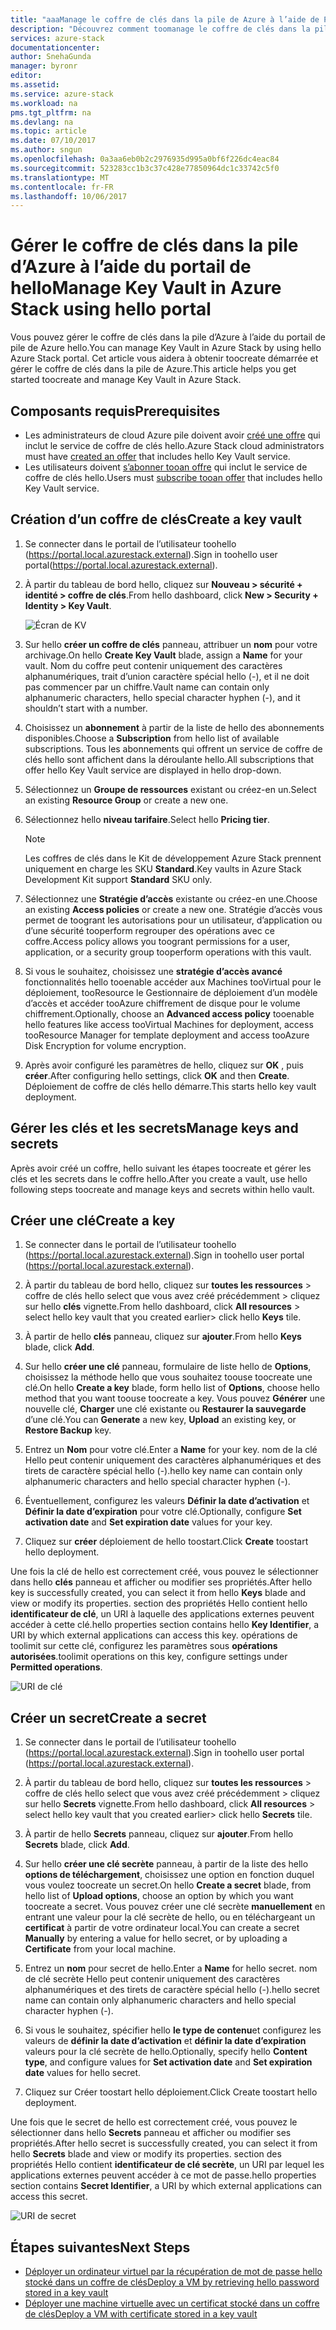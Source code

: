 ```yaml
---
title: "aaaManage le coffre de clés dans la pile de Azure à l’aide de PowerShell | Documents Microsoft"
description: "Découvrez comment toomanage le coffre de clés dans la pile de Azure à l’aide de PowerShell."
services: azure-stack
documentationcenter: 
author: SnehaGunda
manager: byronr
editor: 
ms.assetid: 
ms.service: azure-stack
ms.workload: na
pms.tgt_pltfrm: na
ms.devlang: na
ms.topic: article
ms.date: 07/10/2017
ms.author: sngun
ms.openlocfilehash: 0a3aa6eb0b2c2976935d995a0bf6f226dc4eac84
ms.sourcegitcommit: 523283cc1b3c37c428e77850964dc1c33742c5f0
ms.translationtype: MT
ms.contentlocale: fr-FR
ms.lasthandoff: 10/06/2017
---
```

# <a name="manage-key-vault-in-azure-stack-using-hello-portal"></a><span data-ttu-id="c0387-103">Gérer le coffre de clés dans la pile d’Azure à l’aide du portail de hello</span><span class="sxs-lookup"><span data-stu-id="c0387-103">Manage Key Vault in Azure Stack using hello portal</span></span>

<span data-ttu-id="c0387-104">Vous pouvez gérer le coffre de clés dans la pile d’Azure à l’aide du portail de pile de Azure hello.</span><span class="sxs-lookup"><span data-stu-id="c0387-104">You can manage Key Vault in Azure Stack by using hello Azure Stack portal.</span></span> <span data-ttu-id="c0387-105">Cet article vous aidera à obtenir toocreate démarrée et gérer le coffre de clés dans la pile de Azure.</span><span class="sxs-lookup"><span data-stu-id="c0387-105">This article helps you get started toocreate and manage Key Vault in Azure Stack.</span></span> 

## <a name="prerequisites"></a><span data-ttu-id="c0387-106">Composants requis</span><span class="sxs-lookup"><span data-stu-id="c0387-106">Prerequisites</span></span>  

* <span data-ttu-id="c0387-107">Les administrateurs de cloud Azure pile doivent avoir [créé une offre](azure-stack-create-offer.md) qui inclut le service de coffre de clés hello.</span><span class="sxs-lookup"><span data-stu-id="c0387-107">Azure Stack cloud administrators must have [created an offer](azure-stack-create-offer.md) that includes hello Key Vault service.</span></span>  
* <span data-ttu-id="c0387-108">Les utilisateurs doivent [s’abonner tooan offre](azure-stack-subscribe-plan-provision-vm.md) qui inclut le service de coffre de clés hello.</span><span class="sxs-lookup"><span data-stu-id="c0387-108">Users must [subscribe tooan offer](azure-stack-subscribe-plan-provision-vm.md) that includes hello Key Vault service.</span></span>  
 
## <a name="create-a-key-vault"></a><span data-ttu-id="c0387-109">Création d’un coffre de clés</span><span class="sxs-lookup"><span data-stu-id="c0387-109">Create a key vault</span></span> 

1. <span data-ttu-id="c0387-110">Se connecter dans le portail de l’utilisateur toohello (https://portal.local.azurestack.external).</span><span class="sxs-lookup"><span data-stu-id="c0387-110">Sign in toohello user portal(https://portal.local.azurestack.external).</span></span>  

2. <span data-ttu-id="c0387-111">À partir du tableau de bord hello, cliquez sur **Nouveau > sécurité + identité > coffre de clés**.</span><span class="sxs-lookup"><span data-stu-id="c0387-111">From hello dashboard, click **New > Security + Identity > Key Vault**.</span></span>  

    ![Écran de KV](media/azure-stack-kv-manage-portal/image1.png)  

3. <span data-ttu-id="c0387-113">Sur hello **créer un coffre de clés** panneau, attribuer un **nom** pour votre archivage.</span><span class="sxs-lookup"><span data-stu-id="c0387-113">On hello **Create Key Vault** blade, assign a **Name** for your vault.</span></span> <span data-ttu-id="c0387-114">Nom du coffre peut contenir uniquement des caractères alphanumériques, trait d’union caractère spécial hello (-), et il ne doit pas commencer par un chiffre.</span><span class="sxs-lookup"><span data-stu-id="c0387-114">Vault name can contain only alphanumeric characters, hello special character hyphen (-), and it shouldn’t start with a number.</span></span>  

4. <span data-ttu-id="c0387-115">Choisissez un **abonnement** à partir de la liste de hello des abonnements disponibles.</span><span class="sxs-lookup"><span data-stu-id="c0387-115">Choose a **Subscription** from hello list of available subscriptions.</span></span> <span data-ttu-id="c0387-116">Tous les abonnements qui offrent un service de coffre de clés hello sont affichent dans la déroulante hello.</span><span class="sxs-lookup"><span data-stu-id="c0387-116">All subscriptions that offer hello Key Vault service are displayed in hello drop-down.</span></span>  

5. <span data-ttu-id="c0387-117">Sélectionnez un **Groupe de ressources** existant ou créez-en un.</span><span class="sxs-lookup"><span data-stu-id="c0387-117">Select an existing **Resource Group** or create a new one.</span></span>  

6. <span data-ttu-id="c0387-118">Sélectionnez hello **niveau tarifaire**.</span><span class="sxs-lookup"><span data-stu-id="c0387-118">Select hello **Pricing tier**.</span></span>  
    >[!NOTE]
    > <span data-ttu-id="c0387-119">Les coffres de clés dans le Kit de développement Azure Stack prennent uniquement en charge les SKU **Standard**.</span><span class="sxs-lookup"><span data-stu-id="c0387-119">Key vaults in Azure Stack Development Kit support **Standard** SKU only.</span></span>

7. <span data-ttu-id="c0387-120">Sélectionnez une **Stratégie d’accès** existante ou créez-en une.</span><span class="sxs-lookup"><span data-stu-id="c0387-120">Choose an existing **Access policies** or create a new one.</span></span> <span data-ttu-id="c0387-121">Stratégie d’accès vous permet de toogrant les autorisations pour un utilisateur, d’application ou d’une sécurité tooperform regrouper des opérations avec ce coffre.</span><span class="sxs-lookup"><span data-stu-id="c0387-121">Access policy allows you toogrant permissions for a user, application, or a security group tooperform operations with this vault.</span></span>  

8. <span data-ttu-id="c0387-122">Si vous le souhaitez, choisissez une **stratégie d’accès avancé** fonctionnalités hello tooenable accéder aux Machines tooVirtual pour le déploiement, tooResource le Gestionnaire de déploiement d’un modèle d’accès et accéder tooAzure chiffrement de disque pour le volume chiffrement.</span><span class="sxs-lookup"><span data-stu-id="c0387-122">Optionally, choose an **Advanced access policy** tooenable hello features like access tooVirtual Machines for deployment, access tooResource Manager for template deployment and access tooAzure Disk Encryption for volume encryption.</span></span> 
  
9.  <span data-ttu-id="c0387-123">Après avoir configuré les paramètres de hello, cliquez sur **OK** , puis **créer**.</span><span class="sxs-lookup"><span data-stu-id="c0387-123">After configuring hello settings, click **OK** and then **Create**.</span></span> <span data-ttu-id="c0387-124">Déploiement de coffre de clés hello démarre.</span><span class="sxs-lookup"><span data-stu-id="c0387-124">This starts hello key vault deployment.</span></span> 

## <a name="manage-keys-and-secrets"></a><span data-ttu-id="c0387-125">Gérer les clés et les secrets</span><span class="sxs-lookup"><span data-stu-id="c0387-125">Manage keys and secrets</span></span>

<span data-ttu-id="c0387-126">Après avoir créé un coffre, hello suivant les étapes toocreate et gérer les clés et les secrets dans le coffre hello.</span><span class="sxs-lookup"><span data-stu-id="c0387-126">After you create a vault, use hello following steps toocreate and manage keys and secrets within hello vault.</span></span>

## <a name="create-a-key"></a><span data-ttu-id="c0387-127">Créer une clé</span><span class="sxs-lookup"><span data-stu-id="c0387-127">Create a key</span></span>

1. <span data-ttu-id="c0387-128">Se connecter dans le portail de l’utilisateur toohello (https://portal.local.azurestack.external).</span><span class="sxs-lookup"><span data-stu-id="c0387-128">Sign in toohello user portal (https://portal.local.azurestack.external).</span></span>  

2. <span data-ttu-id="c0387-129">À partir du tableau de bord hello, cliquez sur **toutes les ressources** > coffre de clés hello select que vous avez créé précédemment > cliquez sur hello **clés** vignette.</span><span class="sxs-lookup"><span data-stu-id="c0387-129">From hello dashboard, click **All resources** > select hello key vault that you created earlier> click hello **Keys** tile.</span></span>  

3. <span data-ttu-id="c0387-130">À partir de hello **clés** panneau, cliquez sur **ajouter**.</span><span class="sxs-lookup"><span data-stu-id="c0387-130">From hello **Keys** blade, click **Add**.</span></span> 

4. <span data-ttu-id="c0387-131">Sur hello **créer une clé** panneau, formulaire de liste hello de **Options**, choisissez la méthode hello que vous souhaitez toouse toocreate une clé.</span><span class="sxs-lookup"><span data-stu-id="c0387-131">On hello **Create a key** blade, form hello list of **Options**, choose hello method that you want toouse toocreate a key.</span></span> <span data-ttu-id="c0387-132">Vous pouvez **Générer** une nouvelle clé, **Charger** une clé existante ou **Restaurer la sauvegarde** d’une clé.</span><span class="sxs-lookup"><span data-stu-id="c0387-132">You can **Generate** a new key, **Upload** an existing key, or **Restore Backup** key.</span></span>  

5. <span data-ttu-id="c0387-133">Entrez un **Nom** pour votre clé.</span><span class="sxs-lookup"><span data-stu-id="c0387-133">Enter a **Name** for your key.</span></span> <span data-ttu-id="c0387-134">nom de la clé Hello peut contenir uniquement des caractères alphanumériques et des tirets de caractère spécial hello (-).</span><span class="sxs-lookup"><span data-stu-id="c0387-134">hello key name can contain only alphanumeric characters and hello special character hyphen (-).</span></span>  

6. <span data-ttu-id="c0387-135">Éventuellement, configurez les valeurs **Définir la date d’activation** et **Définir la date d’expiration** pour votre clé.</span><span class="sxs-lookup"><span data-stu-id="c0387-135">Optionally, configure **Set activation date** and **Set expiration date** values for your key.</span></span>  

7. <span data-ttu-id="c0387-136">Cliquez sur **créer** déploiement de hello toostart.</span><span class="sxs-lookup"><span data-stu-id="c0387-136">Click **Create** toostart hello deployment.</span></span>  

<span data-ttu-id="c0387-137">Une fois la clé de hello est correctement créé, vous pouvez le sélectionner dans hello **clés** panneau et afficher ou modifier ses propriétés.</span><span class="sxs-lookup"><span data-stu-id="c0387-137">After hello key is successfully created, you can select it from hello **Keys** blade and view or modify its properties.</span></span> <span data-ttu-id="c0387-138">section des propriétés Hello contient hello **identificateur de clé**, un URI à laquelle des applications externes peuvent accéder à cette clé.</span><span class="sxs-lookup"><span data-stu-id="c0387-138">hello properties section contains hello **Key Identifier**, a URI by which external applications can access this key.</span></span> <span data-ttu-id="c0387-139">opérations de toolimit sur cette clé, configurez les paramètres sous **opérations autorisées**.</span><span class="sxs-lookup"><span data-stu-id="c0387-139">toolimit operations on this key, configure settings under **Permitted operations**.</span></span>

![URI de clé](media/azure-stack-kv-manage-portal/image4.png)  

## <a name="create-a-secret"></a><span data-ttu-id="c0387-141">Créer un secret</span><span class="sxs-lookup"><span data-stu-id="c0387-141">Create a secret</span></span> 

1. <span data-ttu-id="c0387-142">Se connecter dans le portail de l’utilisateur toohello (https://portal.local.azurestack.external).</span><span class="sxs-lookup"><span data-stu-id="c0387-142">Sign in toohello user portal (https://portal.local.azurestack.external).</span></span>  
2. <span data-ttu-id="c0387-143">À partir du tableau de bord hello, cliquez sur **toutes les ressources** > coffre de clés hello select que vous avez créé précédemment > cliquez sur hello **Secrets** vignette.</span><span class="sxs-lookup"><span data-stu-id="c0387-143">From hello dashboard, click **All resources** > select hello key vault that you created earlier> click hello **Secrets** tile.</span></span>  

3. <span data-ttu-id="c0387-144">À partir de hello **Secrets** panneau, cliquez sur **ajouter**.</span><span class="sxs-lookup"><span data-stu-id="c0387-144">From hello **Secrets** blade, click **Add**.</span></span>  

4. <span data-ttu-id="c0387-145">Sur hello **créer une clé secrète** panneau, à partir de la liste des hello **options de téléchargement**, choisissez une option en fonction duquel vous voulez toocreate un secret.</span><span class="sxs-lookup"><span data-stu-id="c0387-145">On hello **Create a secret** blade, from hello list of **Upload options**, choose an option by which you want toocreate a secret.</span></span> <span data-ttu-id="c0387-146">Vous pouvez créer une clé secrète **manuellement** en entrant une valeur pour la clé secrète de hello, ou en téléchargeant un **certificat** à partir de votre ordinateur local.</span><span class="sxs-lookup"><span data-stu-id="c0387-146">You can create a secret **Manually** by entering a value for hello secret, or by uploading a **Certificate** from your local machine.</span></span>  

5. <span data-ttu-id="c0387-147">Entrez un **nom** pour secret de hello.</span><span class="sxs-lookup"><span data-stu-id="c0387-147">Enter a **Name** for hello secret.</span></span> <span data-ttu-id="c0387-148">nom de clé secrète Hello peut contenir uniquement des caractères alphanumériques et des tirets de caractère spécial hello (-).</span><span class="sxs-lookup"><span data-stu-id="c0387-148">hello secret name can contain only alphanumeric characters and hello special character hyphen (-).</span></span>  

6. <span data-ttu-id="c0387-149">Si vous le souhaitez, spécifier hello **le type de contenu**et configurez les valeurs de **définir la date d’activation** et **définir la date d’expiration** valeurs pour la clé secrète de hello.</span><span class="sxs-lookup"><span data-stu-id="c0387-149">Optionally, specify hello **Content type**, and configure values for **Set activation date** and **Set expiration date** values for hello secret.</span></span>  

7. <span data-ttu-id="c0387-150">Cliquez sur Créer toostart hello déploiement.</span><span class="sxs-lookup"><span data-stu-id="c0387-150">Click Create toostart hello deployment.</span></span>  

<span data-ttu-id="c0387-151">Une fois que le secret de hello est correctement créé, vous pouvez le sélectionner dans hello **Secrets** panneau et afficher ou modifier ses propriétés.</span><span class="sxs-lookup"><span data-stu-id="c0387-151">After hello secret is successfully created, you can select it from hello **Secrets** blade and view or modify its properties.</span></span> <span data-ttu-id="c0387-152">section des propriétés Hello contient **identificateur de clé secrète**, un URI par lequel les applications externes peuvent accéder à ce mot de passe.</span><span class="sxs-lookup"><span data-stu-id="c0387-152">hello properties section contains **Secret Identifier**, a URI by which external applications can access this secret.</span></span> 

![URI de secret](media/azure-stack-kv-manage-portal/image5.png) 


## <a name="next-steps"></a><span data-ttu-id="c0387-154">Étapes suivantes</span><span class="sxs-lookup"><span data-stu-id="c0387-154">Next Steps</span></span>
* [<span data-ttu-id="c0387-155">Déployer un ordinateur virtuel par la récupération de mot de passe hello stocké dans un coffre de clés</span><span class="sxs-lookup"><span data-stu-id="c0387-155">Deploy a VM by retrieving hello password stored in a key vault</span></span>](azure-stack-kv-deploy-vm-with-secret.md)  
* [<span data-ttu-id="c0387-156">Déployer une machine virtuelle avec un certificat stocké dans un coffre de clés</span><span class="sxs-lookup"><span data-stu-id="c0387-156">Deploy a VM with certificate stored in a key vault</span></span>](azure-stack-kv-push-secret-into-vm.md)     


